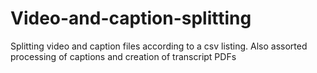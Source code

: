 # Video-and-caption-splitting
Splitting video and caption files according to a csv listing. Also assorted processing of captions and creation of transcript PDFs
